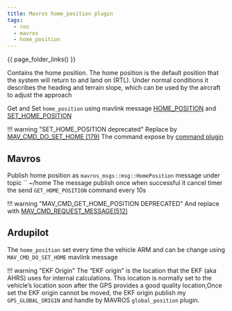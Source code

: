 ```yaml
---
title: Mavros home_position plugin
tags:
  - ros
  - mavros
  - home_position
---
```

{{ page_folder_links() }}

Contains the home position. The home position is the default position that the system will return to and land on (RTL).
Under normal conditions it describes the heading and terrain slope, which can be used by the aircraft to adjust the approach


Get and Set `home_position` using mavlink message [HOME_POSITION](https://mavlink.io/en/messages/common.html#HOME_POSITION) and [SET_HOME_POSITION](https://mavlink.io/en/messages/common.html#SET_HOME_POSITION)


!!! warning "SET_HOME_POSITION deprecated"
    Replace by [MAV_CMD_DO_SET_HOME (179)](https://mavlink.io/en/messages/common.html#MAV_CMD_DO_SET_HOME)
    The command expose by [command plugin](https://github.com/mavlink/mavros/blob/ros2/mavros/src/plugins/command.cpp) 
     

## Mavros

Publish home position as `mavros_msgs::msg::HomePosition` message under topic `` ~/home
The message publish once when successful it cancel timer the send `GET_HOME_POSITION` command every 10s


!!! warning "MAV_CMD_GET_HOME_POSITION DEPRECATED"
    And replace with [MAV_CMD_REQUEST_MESSAGE(512)](https://mavlink.io/en/messages/common.html#MAV_CMD_REQUEST_MESSAGE)

     
## Ardupilot
The `home_position` set every time the vehicle ARM and can be change using `MAV_CMD_DO_SET_HOME` mavlink message

!!! warning "EKF Origin"
    The “EKF origin” is the location that the EKF (aka AHRS) uses for internal calculations. This location is normally set to the vehicle’s location soon after the GPS provides a good quality location,Once set the EKF origin cannot be moved, the EKF origin publish my `GPS_GLOBAL_ORIGIN` and handle by MAVROS `global_position` plugin.
     